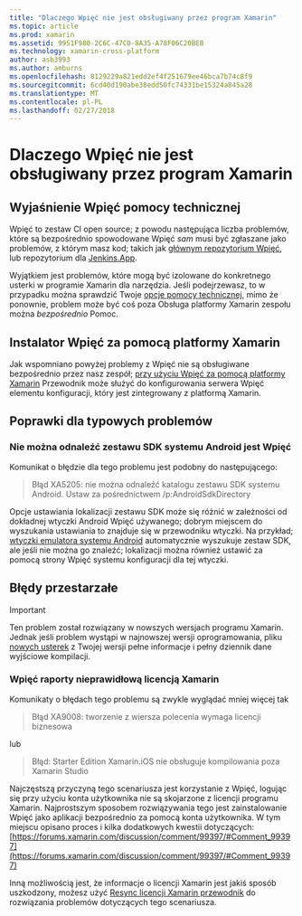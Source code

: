 ```yaml
---
title: "Dlaczego Wpięć nie jest obsługiwany przez program Xamarin"
ms.topic: article
ms.prod: xamarin
ms.assetid: 9951F980-2C6C-47C0-8A35-A78F06C20BEB
ms.technology: xamarin-cross-platform
author: asb3993
ms.author: amburns
ms.openlocfilehash: 8129229a821edd2ef4f251679ee46bca7b74c8f9
ms.sourcegitcommit: 6cd40d190abe38edd50fc74331be15324a845a28
ms.translationtype: MT
ms.contentlocale: pl-PL
ms.lasthandoff: 02/27/2018
---
```

# <a name="why-isnt-jenkins-supported-by-xamarin"></a>Dlaczego Wpięć nie jest obsługiwany przez program Xamarin

## <a name="jenkins-support-explanation"></a>Wyjaśnienie Wpięć pomocy technicznej

Wpięć to zestaw CI open source; z powodu następująca liczba problemów, które są bezpośrednio spowodowane Wpięć *sam* musi być zgłaszane jako problemów, z którym masz kod; takich jak [głównym repozytorium Wpięć](https://github.com/jenkinsci/jenkins), lub repozytorium dla [ Jenkins.App](https://github.com/stisti/jenkins-app).

Wyjątkiem jest problemów, które mogą być izolowane do konkretnego usterki w programie Xamarin dla narzędzia. Jeśli podejrzewasz, to w przypadku można sprawdzić Twoje [opcje pomocy technicznej](~/cross-platform/troubleshooting/support-options.md), mimo że ponownie, problem może być coś poza Obsługa platformy Xamarin zespołu można *bezpośrednio* Pomoc.

## <a name="setup-jenkins-with-xamarin"></a>Instalator Wpięć za pomocą platformy Xamarin

Jak wspomniano powyżej problemy z Wpięć nie są obsługiwane bezpośrednio przez nasz zespół; [przy użyciu Wpięć za pomocą platformy Xamarin](~/tools/ci/jenkins-walkthrough.md) Przewodnik może służyć do konfigurowania serwera Wpięć elementu konfiguracji, który jest zintegrowany z platformą Xamarin. 

## <a name="fixes-for-common-issues"></a>Poprawki dla typowych problemów
### <a name="jenkins-is-unable-to-find-the-android-sdk"></a>Nie można odnaleźć zestawu SDK systemu Android jest Wpięć

Komunikat o błędzie dla tego problemu jest podobny do następującego:

> Błąd XA5205: nie można odnaleźć katalogu zestawu SDK systemu Android. Ustaw za pośrednictwem /p:AndroidSdkDirectory

Opcje ustawiania lokalizacji zestawu SDK może się różnić w zależności od dokładnej wtyczki Android Wpięć używanego; dobrym miejscem do wyszukania ustawiania to znajduje się w przewodniku wtyczki. Na przykład; [wtyczki emulatora systemu Android](https://wiki.jenkins-ci.org/display/JENKINS/Android+Emulator+Plugin#AndroidEmulatorPlugin-Systemconfiguration) automatycznie wyszukuje zestaw SDK, ale jeśli nie można go znaleźć; lokalizacji można również ustawić za pomocą strony Wpięć systemu konfiguracji dla tej wtyczki. 


## <a name="deprecated-errors"></a>Błędy przestarzałe

> [!IMPORTANT]
> Ten problem został rozwiązany w nowszych wersjach programu Xamarin. Jednak jeśli problem wystąpi w najnowszej wersji oprogramowania, pliku [nowych usterek](~/cross-platform/troubleshooting/questions/howto-file-bug.md) z Twojej wersji pełne informacje i pełny dziennik dane wyjściowe kompilacji.



### <a name="jenkins-reports-an-invalid-xamarin-license"></a>Wpięć raporty nieprawidłową licencją Xamarin
Komunikaty o błędach tego problemu są zwykle wyglądać mniej więcej tak

> Błąd XA9008: tworzenie z wiersza polecenia wymaga licencji biznesowa

lub

> Błąd: Starter Edition Xamarin.iOS nie obsługuje kompilowania poza Xamarin Studio 

Najczęstszą przyczyną tego scenariusza jest korzystanie z Wpięć, logując się przy użyciu konta użytkownika nie są skojarzone z licencji programu Xamarin. Najprostszym sposobem rozwiązywania tego jest zainstalowanie Wpięć jako aplikacji bezpośrednio za pomocą konta użytkownika. W tym miejscu opisano proces i kilka dodatkowych kwestii dotyczących: [https://forums.xamarin.com/discussion/comment/99397/#Comment_99397](https://forums.xamarin.com/discussion/comment/99397/#Comment_99397)

Inną możliwością jest, że informacje o licencji Xamarin jest jakiś sposób uszkodzony, możesz użyć [Resync licencji Xamarin przewodnik](~/cross-platform/troubleshooting/legacy-licenses/resync-licenses.md) do rozwiązania problemów dotyczących tego scenariusza.


